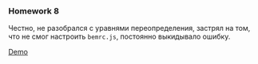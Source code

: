 ### Homework 8

Честно, не разобрался с уравнями переопределения, застрял на том, что не смог настроить `bemrc.js`, постоянно выкидывало ошибку.

[Demo](https://liketurbo.github.io/homework_8/)